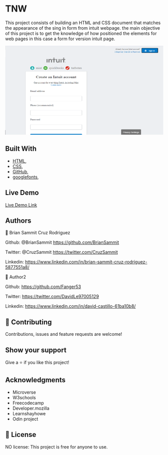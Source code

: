 # TNW
This project consists of building an HTML and CSS document that matches the appearance of the sing in form from  intuit webpage. the main objective of this project is to get the knowledge of how positioned the elements for web pages in this case a form for version intuit page.


![screenshot](./screenshot.png)

## Built With

- [HTML](https://developer.mozilla.org/en-US/docs/Web/HTML),
- [CSS](https://www.w3schools.com/css/),
- [GitHub](https://fontawesome.com/),
- [googlefonts](https://fonts.google.com/),

## Live Demo

[Live Demo Link](https://rawcdn.githack.com/Fanger53/Forms-for-Collecting-Data/2ccc84a461f0a1e21f8c9b68c2820135910ebf2e/index.html)

## Authors

👤 Brian Sammit Cruz Rodriguez

Github: @BrianSammit https://github.com/BrianSammit

Twitter: @CruzSammit https://twitter.com/CruzSammit

Linkedin: https://www.linkedin.com/in/brian-sammit-cruz-rodriguez-5877551a8/

👤 Author2

Github: https://github.com/Fanger53

Twitter: https://twitter.com/DavidLe97005129

Linkedin: https://www.linkedin.com/in/david-castillo-61ba10b8/

## 🤝 Contributing

Contributions, issues and feature requests are welcome!

## Show your support

Give a ⭐️ if you like this project!

## Acknowledgments

- Microverse
- W3schools
- Freecodecamp
- Developer.mozilla
- Learnshayhowe
- Odin project

## 📝 License

NO license: This project is free for anyone to use.











